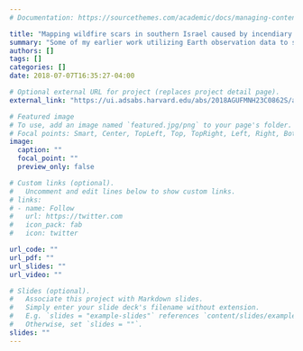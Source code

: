 ```yaml
---
# Documentation: https://sourcethemes.com/academic/docs/managing-content/

title: "Mapping wildfire scars in southern Israel caused by incendiary kites launched from the Gaza Strip in 2018"
summary: "Some of my earlier work utilizing Earth observation data to study environmental aspects of war and conflict tested whether reported wildfire scars from incendiary kites launched within the Gaza Strip could be detected in open access satellite radar and optical data. I accounted for the vast majority (90%) of burn scars associated with reported kite landing points."
authors: []
tags: []
categories: []
date: 2018-07-07T16:35:27-04:00

# Optional external URL for project (replaces project detail page).
external_link: "https://ui.adsabs.harvard.edu/abs/2018AGUFMNH23C0862S/abstract"

# Featured image
# To use, add an image named `featured.jpg/png` to your page's folder.
# Focal points: Smart, Center, TopLeft, Top, TopRight, Left, Right, BottomLeft, Bottom, BottomRight.
image:
  caption: ""
  focal_point: ""
  preview_only: false

# Custom links (optional).
#   Uncomment and edit lines below to show custom links.
# links:
# - name: Follow
#   url: https://twitter.com
#   icon_pack: fab
#   icon: twitter

url_code: ""
url_pdf: ""
url_slides: ""
url_video: ""

# Slides (optional).
#   Associate this project with Markdown slides.
#   Simply enter your slide deck's filename without extension.
#   E.g. `slides = "example-slides"` references `content/slides/example-slides.md`.
#   Otherwise, set `slides = ""`.
slides: ""
---
```



